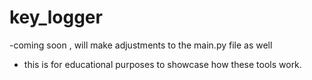 # key_logger
-coming soon , will make adjustments to the main.py file as well
- this is for educational purposes to showcase how these tools work.
